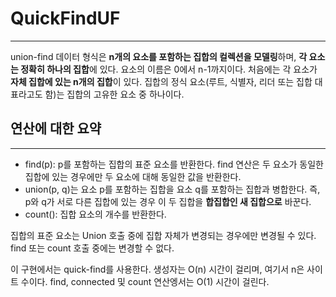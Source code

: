 # QuickFindUF
---
union-find 데이터 형식은 **n개의 요소를 포함하는 집합의 컬렉션을 모델링**하며, **각 요소는 정확히 하나의 집합**에 있다. 요소의 이름은 0에서 n-1까지이다. 처음에는 각 요소가 **자체 집합에 있는 n개의 집합**이 있다. 집합의 정식 요소(루트, 식별자, 리더 또는 집합 대표라고도 함)는 집합의 고유한 요소 중 하나이다.

## 연산에 대한 요약
---
- find(p): p를 포함하는 집합의 표준 요소를 반환한다. find 연산은 두 요소가 동일한 집합에 있는 경우에만 두 요소에 대해 동일한 값을 반환한다.
- union(p, q)는 요소 p를 포함하는 집합을 요소 q를 포함하는 집합과 병합한다. 즉, p와 q가 서로 다른 집합에 있는 경우 이 두 집합을 **합집합인 새 집합으로** 바꾼다.
- count(): 집합 요소의 개수를 반환한다.

집합의 표준 요소는 Union 호출 중에 집합 자체가 변경되는 경우에만 변경될 수 있다. find 또는 count 호출 중에는 변경할 수 없다.

이 구현에서는 quick-find를 사용한다. 생성자는 O(n) 시간이 걸리며, 여기서 n은 사이트 수이다. find, connected 및 count 연산엥서는 O(1) 시간이 걸린다. 